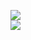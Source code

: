 [![](https://img.shields.io/badge/Made%20With-Github%20Spray-lightgrey.svg?style=for-the-badge&logo=github)](https://github.com/Annihil/github-spray#27836)  
[![](https://i.imgur.com/2DrTn0Z.gif)](https://github.com/Annihil/github-spray)
